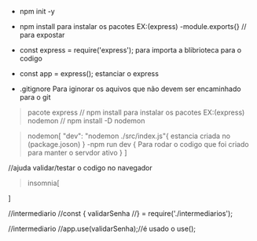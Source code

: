 - npm init -y
- npm install para instalar os pacotes EX:(express)
-module.exports{} // para expostar
- const express = require('express'); para importa a blibrioteca para o codigo
- const app = express(); estanciar o express


- .gitignore Para iginorar os aquivos que não devem ser encaminhado para o git


> pacote 
>express // npm install para instalar os pacotes EX:(express) 
>nodemon // npm install -D nodemon

>nodemon[
    "dev": "nodemon ./src/index.js"{
        estancia criada no (package.joson)
    }
    -npm run dev {
        Para rodar o codigo que foi criado para manter o servdor ativo
    }
]

//ajuda validar/testar o codigo no navegador
>insomnia[

]

//intermediario
//const { validarSenha
//} = require('./intermediarios');

//intermediario 
//app.use(validarSenha);//é usado o use();